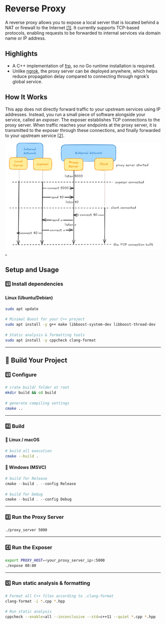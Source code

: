 
# Reverse Proxy

A reverse proxy allows you to expose a local server that is located behind a NAT or firewall to the Internet [[1]](https://github.com/fatedier/frp). It currently supports TCP-based protocols, enabling requests to be forwarded to internal services via domain name or IP address.


## Highlights

* A C++ implementation of [frp](https://github.com/fatedier/frp), so no Go runtime installation is required.
* Unlike [ngrok](https://ngrok.com/), the proxy server can be deployed anywhere, which helps reduce propagation delay compared to connecting through ngrok’s global service.

## How It Works

This app does not directly forward traffic to your upstream services using IP addresses. Instead, you run a small piece of software alongside your service, called an *exposer*. The exposer establishes TCP connections to the proxy server. When traffic reaches your endpoints at the proxy server, it is transmitted to the exposer through these connections, and finally forwarded to your upstream service [[2]](https://ngrok.com/docs/how-ngrok-works/).


![img1.png](img1.png)。

## Setup and Usage

### 1️⃣ Install dependencies

#### Linux (Ubuntu/Debian)

```bash
sudo apt update

# Minimal Boost for your C++ project
sudo apt install -y g++ make libboost-system-dev libboost-thread-dev

# Static analysis & formatting tools
sudo apt install -y cppcheck clang-format
```

---

## 🚀 Build Your Project

### 1️⃣ Configure

```bash
# crate build/ folder at root
mkdir build && cd build

# generate compiling settings
cmake ..
```

---

### 2️⃣ Build

#### 🔹 Linux / macOS

```bash
# build all execution
cmake --build .
```

#### 🔹 Windows (MSVC)

```powershell
# build for Release
cmake --build . --config Release

# build for Debug
cmake --build . --config Debug
```

---

### 3️⃣ Run the Proxy Server

```bash
./proxy_server 5000
```

---

### 4️⃣ Run the Exposer

```bash
export PROXY_HOST=<your_proxy_server_ip>:5000
./expose 80:80
```

---

### 5️⃣ Run static analysis & formatting

```bash
# Format all C++ files according to .clang-format
clang-format -i *.cpp *.hpp

# Run static analysis
cppcheck --enable=all --inconclusive --std=c++11 --quiet *.cpp *.hpp
```



